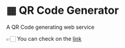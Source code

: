 # ▦ QR Code Generator
A QR Code generating web service

👉🏻 You can check on the [link](https://kadiryumlu.github.io/qr-code-generator/)